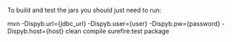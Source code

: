 To build and test the jars you should just need to run: 

mvn -Dispyb.url={jdbc_url} -Dispyb.user={user} -Dispyb.pw={password} -Dispyb.host={host} clean compile surefire:test package


